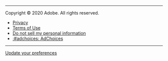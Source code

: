 
---

Copyright © 2020 Adobe. All rights reserved. 
- [Privacy](https://www.adobe.com/privacy.html)
- [Terms of Use](https://www.adobe.com/legal/terms.html) 
- [Do not sell my personal information](https://www.adobe.com/privacy/ca-rights.html)
- [:#adchoices: AdChoices](https://www.adobe.com/privacy/opt-out.html#interest-based-ads)

---
<div class="privacy" style="display: block;">
  <a href="#" class="openPrivacyModal">Update your preferences</a>
  <div id="feds-footer"></div>
</div>
